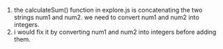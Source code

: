 1. the calculateSum() function in explore.js is concatenating the two strings num1 and num2. we need to convert num1 and num2 into integers.
2. i would fix it by converting num1 and num2 into integers before adding them.